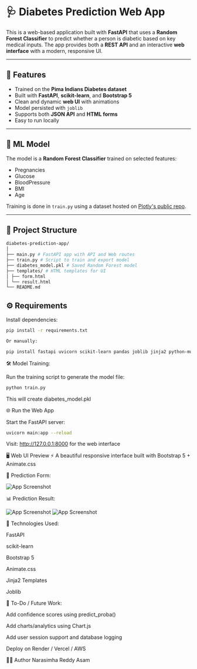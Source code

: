 # 🩺 Diabetes Prediction Web App

This is a web-based application built with **FastAPI** that uses a **Random Forest Classifier** to predict whether a person is diabetic based on key medical inputs. The app provides both a **REST API** and an interactive **web interface** with a modern, responsive UI.

---

## 🚀 Features

- Trained on the **Pima Indians Diabetes dataset**
- Built with **FastAPI**, **scikit-learn**, and **Bootstrap 5**
- Clean and dynamic **web UI** with animations
- Model persisted with `joblib`
- Supports both **JSON API** and **HTML forms**
- Easy to run locally

---

## 🧠 ML Model

The model is a **Random Forest Classifier** trained on selected features:

- Pregnancies
- Glucose
- BloodPressure
- BMI
- Age

Training is done in `train.py` using a dataset hosted on [Plotly's public repo](https://raw.githubusercontent.com/plotly/datasets/master/diabetes.csv).

---

## 📁 Project Structure

```bash
diabetes-prediction-app/
│
├── main.py # FastAPI app with API and Web routes
├── train.py # Script to train and export model
├── diabetes_model.pkl # Saved Random Forest model
├── templates/ # HTML templates for UI
│ ├── form.html
│ └── result.html
└── README.md
```
## ⚙️ Requirements

Install dependencies:
```bash
pip install -r requirements.txt

Or manually:

pip install fastapi uvicorn scikit-learn pandas joblib jinja2 python-multipart

```
🛠️ Model Training:

Run the training script to generate the model file:

```bash
python train.py
```
This will create diabetes_model.pkl

🌐 Run the Web App

Start the FastAPI server:
```bash
uvicorn main:app --reload
```
Visit: http://127.0.0.1:8000 for the web interface

🖥️ Web UI Preview
⚡ A beautiful responsive interface built with Bootstrap 5 + Animate.css

🎯 Prediction Form:

![App Screenshot](diabetes-model-mlops-project-main/assets/diabates_prediction_homepage.png)

📊 Prediction Result:

![App Screenshot](diabetes-model-mlops-project-main/assets/diabates_prediction_result.png)
![App Screenshot](diabetes-model-mlops-project-main/assets/diabates_project_doc.png)

🎨 Technologies Used:

FastAPI

scikit-learn

Bootstrap 5

Animate.css

Jinja2 Templates

Joblib

📌 To-Do / Future Work:

Add confidence scores using predict_proba()

Add charts/analytics using Chart.js

Add user session support and database logging

Deploy on Render / Vercel / AWS

🧑‍💻 Author
Narasimha Reddy Asam



